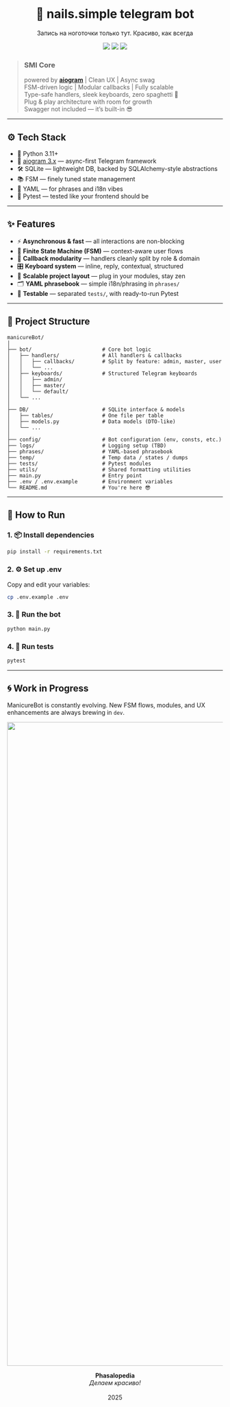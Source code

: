<h1 align="center">💅 nails.simple telegram bot </h1>
<p align="center">
Запись на ноготочки только тут. Красиво, как всегда
</p><p align="center">
<img src="https://img.shields.io/badge/made%20by-CSSSensei-FF00FF" >
<img src="https://img.shields.io/badge/Phasalopedia-FF69B4">
<img src="https://img.shields.io/badge/version-v1.0.1-C71585">
</p>

> ### SMI Core
> powered by [**aiogram**](https://docs.aiogram.dev/) | Clean UX | Async swag\
> FSM-driven logic | Modular callbacks | Fully scalable  
> Type-safe handlers, sleek keyboards, zero spaghetti 🧘\
> Plug & play architecture with room for growth\
> Swagger not included — it’s built-in 😎

---

## ⚙️ Tech Stack

- 🐍 Python 3.11+
- 🤖 [aiogram 3.x](https://docs.aiogram.dev/) — async-first Telegram framework  
- 🛠️ SQLite — lightweight DB, backed by SQLAlchemy-style abstractions  
- 📚 FSM — finely tuned state management  
- 🔗 YAML — for phrases and i18n vibes  
- 🧪 Pytest — tested like your frontend should be

---

## ✨ Features

- ⚡ **Asynchronous & fast** — all interactions are non-blocking
- 📍 **Finite State Machine (FSM)** — context-aware user flows
- 🔘 **Callback modularity** — handlers cleanly split by role & domain
- 🎛️ **Keyboard system** — inline, reply, contextual, structured
- 🧩 **Scalable project layout** — plug in your modules, stay zen
- 🗂️ **YAML phrasebook** — simple i18n/phrasing in `phrases/`
- 🧪 **Testable** — separated `tests/`, with ready-to-run Pytest

---

## 📁 Project Structure

```
manicureBot/
│
├── bot/                       # Core bot logic
│   ├── handlers/              # All handlers & callbacks
│   │   ├── callbacks/         # Split by feature: admin, master, user
│   │   └── ...
│   ├── keyboards/             # Structured Telegram keyboards
│   │   ├── admin/
│   │   ├── master/
│   │   └── default/
│   └── ...
│
├── DB/                        # SQLite interface & models
│   ├── tables/                # One file per table
│   ├── models.py              # Data models (DTO-like)
│   └── ...
│
├── config/                    # Bot configuration (env, consts, etc.)
├── logs/                      # Logging setup (TBD)
├── phrases/                   # YAML-based phrasebook
├── temp/                      # Temp data / states / dumps
├── tests/                     # Pytest modules
├── utils/                     # Shared formatting utilities
├── main.py                    # Entry point
├── .env / .env.example        # Environment variables
└── README.md                  # You're here 😎
```

---

## 🧪 How to Run

### 1. 📦 Install dependencies
```bash
pip install -r requirements.txt
```

### 2. ⚙️ Set up .env
Copy and edit your variables:
```bash
cp .env.example .env
```

### 3. 🚀 Run the bot
```bash
python main.py
```

### 4. 🧪 Run tests
```bash
pytest
```

---

## 🌀 Work in Progress

ManicureBot is constantly evolving. New FSM flows, modules, and UX enhancements are always brewing in `dev`.

<p align="center">
  <img src="https://yan-toples.ru/Phasalo/phasalopedia_logo_negative.png" width="1500" alt="Phasalo">
</p>

<p align="center">
<b>Phasalopedia</b><br>
<i>Делаем красиво!</i><br><br>
2025
</p>
